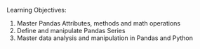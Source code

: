 Learning Objectives:

1. Master Pandas Attributes, methods and math operations
2. Define and manipulate Pandas Series
3. Master data analysis and manipulation in Pandas and Python
